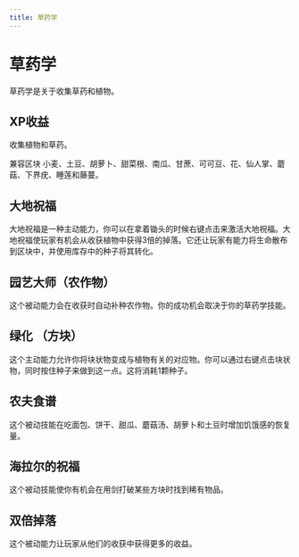```yaml
---
title: 草药学
---
```


# 草药学

草药学是关于收集草药和植物。

## XP收益

收集植物和草药。

兼容区块 小麦、土豆、胡萝卜、甜菜根、南瓜、甘蔗、可可豆、花、仙人掌、蘑菇、下界疣、睡莲和藤蔓。

## 大地祝福

大地祝福是一种主动能力，你可以在拿着锄头的时候右键点击来激活大地祝福。大地祝福使玩家有机会从收获植物中获得3倍的掉落。它还让玩家有能力将生命散布到区块中，并使用库存中的种子将其转化。

## 园艺大师（农作物）

这个被动能力会在收获时自动补种农作物。你的成功机会取决于你的草药学技能。

## 绿化 （方块）

这个主动能力允许你将块状物变成与植物有关的对应物。你可以通过右键点击块状物，同时按住种子来做到这一点。这将消耗1颗种子。

## 农夫食谱

这个被动技能在吃面包、饼干、甜瓜、蘑菇汤、胡萝卜和土豆时增加饥饿感的恢复量。

## 海拉尔的祝福

这个被动技能使你有机会在用剑打破某些方块时找到稀有物品。

## 双倍掉落

这个被动能力让玩家从他们的收获中获得更多的收益。